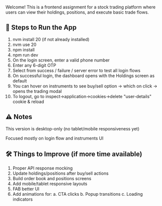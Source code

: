 Welcome! This is a frontend assignment for a stock trading platform where users can view their holdings, positions, and execute basic trade flows.

## 🚀 Steps to Run the App

1. nvm install 20 (if not already installed)
2. nvm use 20
3. npm install
4. npm run dev
5. On the login screen, enter a valid phone number
6. Enter any 6-digit OTP
7. Select from success / failure / server error to test all login flows
8. On successful login, the dashboard opens with the Holdings screen as default
9. You can hover on instruments to see buy/sell option -> which on click -> opens the trading modal
10. To logout, go to inspect->application->cookies->delete "user-details" cookie & reload

## ⚠️ Notes
This version is desktop-only (no tablet/mobile responsiveness yet)

Focused mostly on login flow and instruments UI

## 🛠️ Things to Improve (if more time available)

1. Proper API response mocking
2. Update holdings/positions after buy/sell actions
3. Build order book and positions screens
4. Add mobile/tablet responsive layouts
5. FAB better UI
6. Add animations for:
   a. CTA clicks
   b. Popup transitions
   c. Loading indicators
